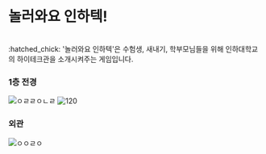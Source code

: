 # 놀러와요 인하텍!

<br>
:hatched_chick: '놀러와요 인하텍'은 수험생, 새내기, 학부모님들을 위해 인하대학교의 하이테크관을 소개시켜주는 게임입니다.

### 1층 전경
![ㅇㄹㄹㅇㄴㄹ](https://user-images.githubusercontent.com/68051794/140641478-f95b898b-ca30-48c7-954f-ab3b546cc879.png)
![120](https://user-images.githubusercontent.com/68051794/140640998-19ed0f9f-11ee-4476-b15d-7fd8dcc55ee8.PNG)


### 외관
![ㅇㅇㄹㅇ](https://user-images.githubusercontent.com/68051794/140641498-a2d6482d-1496-49c8-9430-9edaa22bcd25.png)
